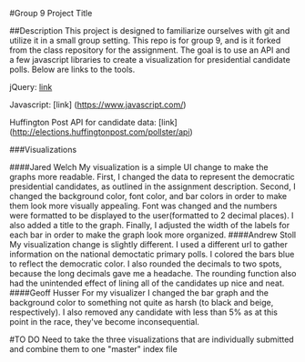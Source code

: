 #Group 9 Project Title

##Description
This project is designed to familiarize ourselves with git and utilize it in a small group setting. This repo is for group 9, and is it forked from the class repository for the assignment. The goal is to use an API and a few javascript libraries to create a visualization for presidential candidate polls. Below are links to the tools.

jQuery: [link](https://jquery.com/)

Javascript: [link] (https://www.javascript.com/)

Huffington Post API for candidate data: [link] (http://elections.huffingtonpost.com/pollster/api) 

###Visualizations

####Jared Welch
My visualization is a simple UI change to make the graphs more readable. First, I changed the data to represent the democratic presidential candidates, as outlined in the assignment description. Second, I changed the background color, font color, and bar colors in order to make them look more visually appealing. Font was changed and the numbers were formatted to be displayed to the user(formatted to 2 decimal places). I also added a title to the graph. Finally, I adjusted the width of the labels for each bar in order to make the graph look more organized. 
####Andrew Stoll
My visualization change is slightly different. I used a different url to gather information on the national democtatic primary polls. I colored the bars blue to reflect the democratic color. I also rounded the decimals to two spots, because the
long decimals gave me a headache. The rounding function also had the unintended effect of lining all of the candidates up nice and neat.
####Geoff Husser
For my visualizer I changed the bar graph and the background color to something not quite as harsh (to black and beige, respectively). I also removed any candidate with less than 5% as at this point in the race, they've become inconsequential.

#TO DO 
Need to take the three visualizations that are individually submitted and combine them to one "master" index file
